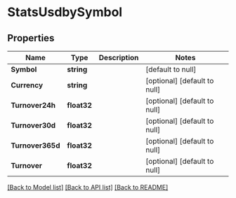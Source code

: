 # StatsUsdbySymbol

## Properties
Name | Type | Description | Notes
------------ | ------------- | ------------- | -------------
**Symbol** | **string** |  | [default to null]
**Currency** | **string** |  | [optional] [default to null]
**Turnover24h** | **float32** |  | [optional] [default to null]
**Turnover30d** | **float32** |  | [optional] [default to null]
**Turnover365d** | **float32** |  | [optional] [default to null]
**Turnover** | **float32** |  | [optional] [default to null]

[[Back to Model list]](../README.md#documentation-for-models) [[Back to API list]](../README.md#documentation-for-api-endpoints) [[Back to README]](../README.md)


